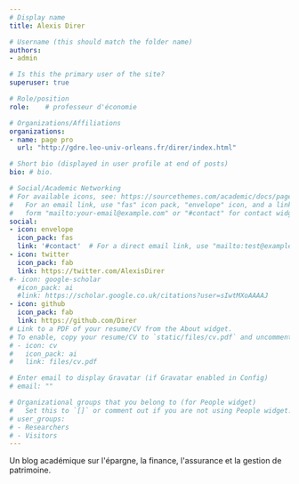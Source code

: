 ```yaml
---
# Display name
title: Alexis Direr

# Username (this should match the folder name)
authors:
- admin

# Is this the primary user of the site?
superuser: true

# Role/position
role:    # professeur d'économie

# Organizations/Affiliations
organizations:
- name: page pro
  url: "http://gdre.leo-univ-orleans.fr/direr/index.html"

# Short bio (displayed in user profile at end of posts)
bio: # bio.

# Social/Academic Networking
# For available icons, see: https://sourcethemes.com/academic/docs/page-builder/#icons
#   For an email link, use "fas" icon pack, "envelope" icon, and a link in the
#   form "mailto:your-email@example.com" or "#contact" for contact widget.
social:
- icon: envelope
  icon_pack: fas
  link: '#contact'  # For a direct email link, use "mailto:test@example.org".
- icon: twitter
  icon_pack: fab
  link: https://twitter.com/AlexisDirer
#- icon: google-scholar
  #icon_pack: ai
  #link: https://scholar.google.co.uk/citations?user=sIwtMXoAAAAJ
- icon: github
  icon_pack: fab
  link: https://github.com/Direr
# Link to a PDF of your resume/CV from the About widget.
# To enable, copy your resume/CV to `static/files/cv.pdf` and uncomment the lines below.
# - icon: cv
#   icon_pack: ai
#   link: files/cv.pdf

# Enter email to display Gravatar (if Gravatar enabled in Config)
# email: ""

# Organizational groups that you belong to (for People widget)
#   Set this to `[]` or comment out if you are not using People widget.
# user_groups:
# - Researchers
# - Visitors
---
```


Un blog académique sur l'épargne, la finance, l'assurance et la gestion de patrimoine.
